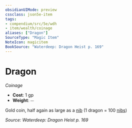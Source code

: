 ```yaml
---
obsidianUIMode: preview
cssclass: json5e-item
tags:
- compendium/src/5e/wdh
- item/wealth/coinage
aliases: ["Dragon"]
SourceType: "Magic Item"
NoteIcon: magicitem
BookSource: "Waterdeep: Dragon Heist p. 169"
---
```

# Dragon
*Coinage*  

- **Cost**: 1 gp
- **Weight**: ⏤

Gold coin, half again as large as a [nib](/2-Mechanics/CLI/items/nib-wdh.md) (1 dragon = 100 [nibs](/2-Mechanics/CLI/items/nib-wdh.md))

*Source: Waterdeep: Dragon Heist p. 169*